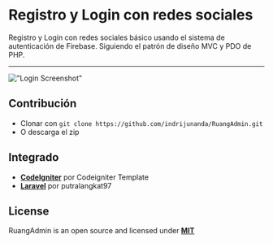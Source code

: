 # Registro y Login con redes sociales

Registro y Login con redes sociales básico usando el sistema de autenticación de Firebase. Siguiendo el patrón de diseño MVC y PDO de PHP.

-------------------

!["Login Screenshot"](https://localhost/login/public/img/screenshot/login.png "Login Screenshot")

## Contribución 

- Clonar con ```git clone https://github.com/indrijunanda/RuangAdmin.git```
- O descarga el zip


## Integrado

- **[CodeIgniter](https://github.com/Codeigniter-Template/Ruang-Admin-Template)** por Codeigniter Template
- **[Laravel](https://github.com/putralangkat97/ruang-admin-laravel-6)** por putralangkat97


## License

RuangAdmin is an open source and licensed under **[MIT](http://opensource.org/licenses/MIT)**




